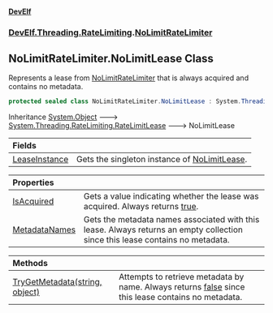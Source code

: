 #### [DevElf](README.md 'README')
### [DevElf\.Threading\.RateLimiting](DevElf.Threading.RateLimiting.md 'DevElf\.Threading\.RateLimiting').[NoLimitRateLimiter](NoLimitRateLimiter.md 'DevElf\.Threading\.RateLimiting\.NoLimitRateLimiter')

## NoLimitRateLimiter\.NoLimitLease Class

Represents a lease from [NoLimitRateLimiter](NoLimitRateLimiter.md 'DevElf\.Threading\.RateLimiting\.NoLimitRateLimiter') that is always acquired
and contains no metadata\.

```csharp
protected sealed class NoLimitRateLimiter.NoLimitLease : System.Threading.RateLimiting.RateLimitLease
```

Inheritance [System\.Object](https://learn.microsoft.com/en-us/dotnet/api/system.object 'System\.Object') &#129106; [System\.Threading\.RateLimiting\.RateLimitLease](https://learn.microsoft.com/en-us/dotnet/api/system.threading.ratelimiting.ratelimitlease 'System\.Threading\.RateLimiting\.RateLimitLease') &#129106; NoLimitLease

| Fields | |
| :--- | :--- |
| [LeaseInstance](NoLimitRateLimiter.NoLimitLease.LeaseInstance.md 'DevElf\.Threading\.RateLimiting\.NoLimitRateLimiter\.NoLimitLease\.LeaseInstance') | Gets the singleton instance of [NoLimitLease](NoLimitRateLimiter.NoLimitLease.md 'DevElf\.Threading\.RateLimiting\.NoLimitRateLimiter\.NoLimitLease')\. |

| Properties | |
| :--- | :--- |
| [IsAcquired](NoLimitRateLimiter.NoLimitLease.IsAcquired.md 'DevElf\.Threading\.RateLimiting\.NoLimitRateLimiter\.NoLimitLease\.IsAcquired') | Gets a value indicating whether the lease was acquired\. Always returns [true](https://docs.microsoft.com/en-us/dotnet/csharp/language-reference/builtin-types/bool 'https://docs\.microsoft\.com/en\-us/dotnet/csharp/language\-reference/builtin\-types/bool')\. |
| [MetadataNames](NoLimitRateLimiter.NoLimitLease.MetadataNames.md 'DevElf\.Threading\.RateLimiting\.NoLimitRateLimiter\.NoLimitLease\.MetadataNames') | Gets the metadata names associated with this lease\. Always returns an empty collection since this lease contains no metadata\. |

| Methods | |
| :--- | :--- |
| [TryGetMetadata\(string, object\)](NoLimitRateLimiter.NoLimitLease.TryGetMetadata.1WY8B7NIF29S1MB3QC5ZQMBU7.md 'DevElf\.Threading\.RateLimiting\.NoLimitRateLimiter\.NoLimitLease\.TryGetMetadata\(string, object\)') | Attempts to retrieve metadata by name\. Always returns [false](https://docs.microsoft.com/en-us/dotnet/csharp/language-reference/builtin-types/bool 'https://docs\.microsoft\.com/en\-us/dotnet/csharp/language\-reference/builtin\-types/bool') since this lease contains no metadata\. |
